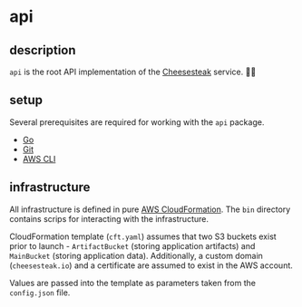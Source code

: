 # api

## description

`api` is the root API implementation of the [Cheesesteak](https://cheesesteak.io/) service. 🧀🥩

## setup

Several prerequisites are required for working with the `api` package.

- [Go](https://golang.org/dl/)
- [Git](https://git-scm.com/downloads)
- [AWS CLI](https://aws.amazon.com/cli/)

## infrastructure

All infrastructure is defined in pure [AWS CloudFormation](https://aws.amazon.com/cloudformation/). The `bin` directory contains scrips for interacting with the infrastructure.

CloudFormation template (`cft.yaml`) assumes that two S3 buckets exist prior to launch - `ArtifactBucket` (storing application artifacts) and `MainBucket` (storing application data). Additionally, a custom domain (`cheesesteak.io`) and a certificate are assumed to exist in the AWS account.

Values are passed into the template as parameters taken from the `config.json` file.
